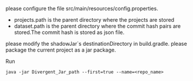 please configure the file src/main/resources/config.properties.
* projects.path  is the parent directory where the projects are stored
* dataset.path is the parent directory where the commit hash pairs are stored.The commit hash is stored as json file.

please modify the  shadowJar`s destinationDirectory in build.gradle.
please package the current project as a jar package.


Run 
```shell
java -jar Divergent_Jar_path --first=true --name=<repo_name>
```